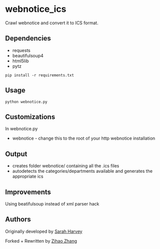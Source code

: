 webnotice_ics
=============

Crawl webnotice and convert it to ICS format.

## Dependencies

- requests
- beautifulsoup4
- html5lib
- pytz

```
pip install -r requirements.txt
```

## Usage
```
python webnotice.py
```

## Customizations
In webnotice.py
 - webnotice - change this to the root of your http webnotice installation

## Output
  - creates folder webnotice/ containing all the .ics files
  - autodetects the categories/departments available and generates the appropriate ics

## Improvements

Using beatifulsoup instead of xml parser hack


## Authors

Originally developed by [Sarah Harvey](https://github.com/worldwise001/webnotice_ics)

Forked + Rewritten by [Zihao Zhang](https://github.com/zzh8829/webnotice_ics)
